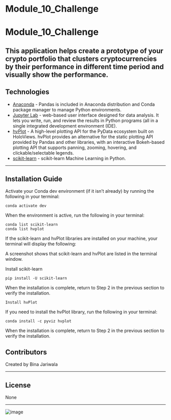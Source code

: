 # Module_10_Challenge
# Module_10_Challenge
This application helps create a prototype of your crypto portfolio that clusters cryptocurrencies by their performance in different time period and visually show the performance.
---
## Technologies

- [Anaconda](https://www.anaconda.com/products/individual) - Pandas is included in Anaconda distribution and Conda package manager to manage Python environments.
- [Jupyter Lab](https://jupyter.org/) - web-based user interface designed for data analysis. It lets you write, run, and review the results in Python programs (all in a single integrated development environment (IDE).
- [hvPlot](https://hvplot.holoviz.org) - A high-level plotting API for the PyData ecosystem built on HoloViews. hvPlot provides an alternative for the static plotting API provided by Pandas and other libraries, with an interactive Bokeh-based plotting API that supports panning, zooming, hovering, and clickable/selectable legends.
- [scikit-learn](https://scikit-learn.org) - scikit-learn Machine Learning in Python.

---
## Installation Guide

Activate your Conda dev environment (if it isn’t already) by running the following in your terminal:
```
conda activate dev
```
When the environment is active, run the following in your terminal:
```
conda list scikit-learn
conda list hvplot
```
If the scikit-learn and hvPlot libraries are installed on your machine, your terminal will display the following:

A screenshot shows that scikit-learn and hvPlot are listed in the terminal window.

Install scikit-learn
```
pip install -U scikit-learn
```
When the installation is complete, return to Step 2 in the previous section to verify the installation.
```
Install hvPlot
```
If you need to install the hvPlot library, run the following in your terminal:
```
conda install -c pyviz hvplot
```
When the installation is complete, return to Step 2 in the previous section to verify the installation.


## Contributors

Created by Bina Jariwala

---

## License

None

---
![image](https://user-images.githubusercontent.com/84485387/128643568-b8e648e5-0261-4204-84f5-5882ed740e40.png)
